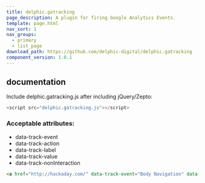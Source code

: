 ```yaml
---
title: delphic.gatracking
page_description: A plugin for firing Google Analytics Events.
template: page.html
nav_sort: 1
nav_groups:
  - primary
  - list_page
download_path: https://github.com/delphic-digital/delphic.gatracking
component_version: 1.0.1
---
```



## documentation

Include delphic.gatracking.js after including jQuery/Zepto:

```javascript
<script src="delphic.gatracking.js"></script>
```


### Acceptable attributes:

* data-track-event
* data-track-action
* data-track-label
* data-track-value
* data-track-nonInteraction

```html
<a href="http://hackaday.com/" data-track-event="Body Navigation" data-track-label="Hackaday homepage link">HACKADAY</a>
```
